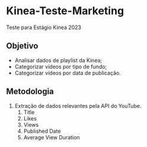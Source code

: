 # Kinea-Teste-Marketing
Teste para Estágio Kinea 2023

## Objetivo
- Analisar dados de playlist da Kinea;
- Categorizar vídeos por tipo de fundo;
- Categorizar vídeos por data de publicação.

## Metodologia
1. Extração de dados relevantes pela API do YouTube.
    1. Title
    2. Likes
    3. Views
    4. Published Date
    5. Average View Duration